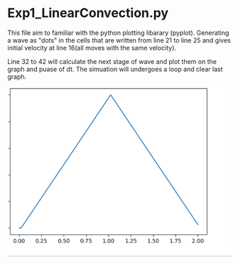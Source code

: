 # Exp1_LinearConvection.py 

This file aim to familiar with the python plotting libarary (pyplot). 
Generating a wave as "dots" in the cells that are written from line 21 to line 25 and gives initial velocity at line 16(all moves with the same velocity). 

Line 32 to 42 will calculate the next stage of wave and plot them on the graph and puase of dt. The simuation will undergoes a loop and clear last graph. 

![simulation of a linear convection](sim_pic/EXP1_SIMULATION.gif "simualtion")
